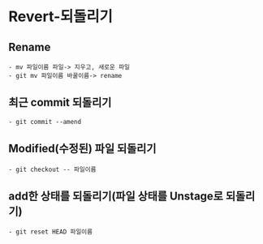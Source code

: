 # Revert-되돌리기

## Rename
	- mv 파일이름 파일-> 지우고, 새로운 파일
	- git mv 파일이름 바꿀이름-> rename

## 최근 commit 되돌리기
	- git commit --amend

## Modified(수정된) 파일 되돌리기
	- git checkout -- 파일이름

## add한 상태를 되돌리기(파일 상태를 Unstage로 되돌리기)
	- git reset HEAD 파일이름
